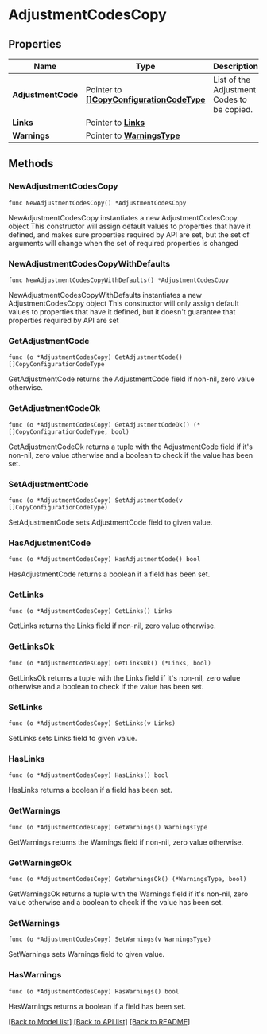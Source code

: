 # AdjustmentCodesCopy

## Properties

Name | Type | Description | Notes
------------ | ------------- | ------------- | -------------
**AdjustmentCode** | Pointer to [**[]CopyConfigurationCodeType**](CopyConfigurationCodeType.md) | List of the Adjustment Codes to be copied. | [optional] 
**Links** | Pointer to [**Links**](Links.md) |  | [optional] 
**Warnings** | Pointer to [**WarningsType**](WarningsType.md) |  | [optional] 

## Methods

### NewAdjustmentCodesCopy

`func NewAdjustmentCodesCopy() *AdjustmentCodesCopy`

NewAdjustmentCodesCopy instantiates a new AdjustmentCodesCopy object
This constructor will assign default values to properties that have it defined,
and makes sure properties required by API are set, but the set of arguments
will change when the set of required properties is changed

### NewAdjustmentCodesCopyWithDefaults

`func NewAdjustmentCodesCopyWithDefaults() *AdjustmentCodesCopy`

NewAdjustmentCodesCopyWithDefaults instantiates a new AdjustmentCodesCopy object
This constructor will only assign default values to properties that have it defined,
but it doesn't guarantee that properties required by API are set

### GetAdjustmentCode

`func (o *AdjustmentCodesCopy) GetAdjustmentCode() []CopyConfigurationCodeType`

GetAdjustmentCode returns the AdjustmentCode field if non-nil, zero value otherwise.

### GetAdjustmentCodeOk

`func (o *AdjustmentCodesCopy) GetAdjustmentCodeOk() (*[]CopyConfigurationCodeType, bool)`

GetAdjustmentCodeOk returns a tuple with the AdjustmentCode field if it's non-nil, zero value otherwise
and a boolean to check if the value has been set.

### SetAdjustmentCode

`func (o *AdjustmentCodesCopy) SetAdjustmentCode(v []CopyConfigurationCodeType)`

SetAdjustmentCode sets AdjustmentCode field to given value.

### HasAdjustmentCode

`func (o *AdjustmentCodesCopy) HasAdjustmentCode() bool`

HasAdjustmentCode returns a boolean if a field has been set.

### GetLinks

`func (o *AdjustmentCodesCopy) GetLinks() Links`

GetLinks returns the Links field if non-nil, zero value otherwise.

### GetLinksOk

`func (o *AdjustmentCodesCopy) GetLinksOk() (*Links, bool)`

GetLinksOk returns a tuple with the Links field if it's non-nil, zero value otherwise
and a boolean to check if the value has been set.

### SetLinks

`func (o *AdjustmentCodesCopy) SetLinks(v Links)`

SetLinks sets Links field to given value.

### HasLinks

`func (o *AdjustmentCodesCopy) HasLinks() bool`

HasLinks returns a boolean if a field has been set.

### GetWarnings

`func (o *AdjustmentCodesCopy) GetWarnings() WarningsType`

GetWarnings returns the Warnings field if non-nil, zero value otherwise.

### GetWarningsOk

`func (o *AdjustmentCodesCopy) GetWarningsOk() (*WarningsType, bool)`

GetWarningsOk returns a tuple with the Warnings field if it's non-nil, zero value otherwise
and a boolean to check if the value has been set.

### SetWarnings

`func (o *AdjustmentCodesCopy) SetWarnings(v WarningsType)`

SetWarnings sets Warnings field to given value.

### HasWarnings

`func (o *AdjustmentCodesCopy) HasWarnings() bool`

HasWarnings returns a boolean if a field has been set.


[[Back to Model list]](../README.md#documentation-for-models) [[Back to API list]](../README.md#documentation-for-api-endpoints) [[Back to README]](../README.md)


